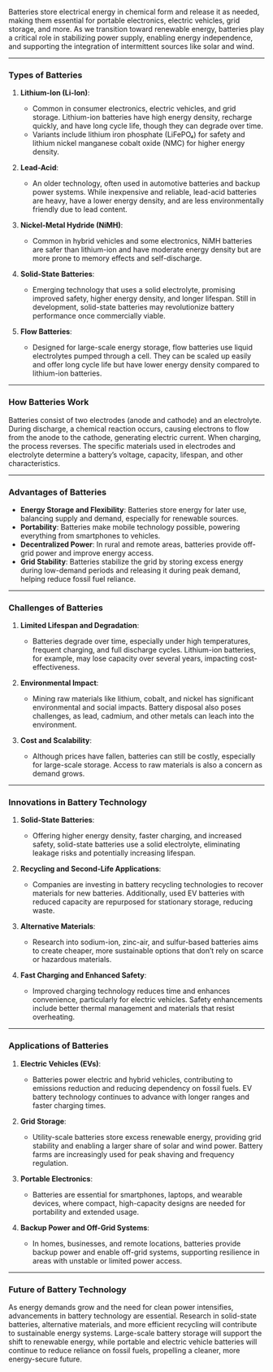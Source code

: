 Batteries store electrical energy in chemical form and release it as needed, making them essential for portable electronics, electric vehicles, grid storage, and more. As we transition toward renewable energy, batteries play a critical role in stabilizing power supply, enabling energy independence, and supporting the integration of intermittent sources like solar and wind.

---

### Types of Batteries

1. **Lithium-Ion (Li-Ion)**:
   - Common in consumer electronics, electric vehicles, and grid storage. Lithium-ion batteries have high energy density, recharge quickly, and have long cycle life, though they can degrade over time.
   - Variants include lithium iron phosphate (LiFePO₄) for safety and lithium nickel manganese cobalt oxide (NMC) for higher energy density.

2. **Lead-Acid**:
   - An older technology, often used in automotive batteries and backup power systems. While inexpensive and reliable, lead-acid batteries are heavy, have a lower energy density, and are less environmentally friendly due to lead content.

3. **Nickel-Metal Hydride (NiMH)**:
   - Common in hybrid vehicles and some electronics, NiMH batteries are safer than lithium-ion and have moderate energy density but are more prone to memory effects and self-discharge.

4. **Solid-State Batteries**:
   - Emerging technology that uses a solid electrolyte, promising improved safety, higher energy density, and longer lifespan. Still in development, solid-state batteries may revolutionize battery performance once commercially viable.

5. **Flow Batteries**:
   - Designed for large-scale energy storage, flow batteries use liquid electrolytes pumped through a cell. They can be scaled up easily and offer long cycle life but have lower energy density compared to lithium-ion batteries.

---

### How Batteries Work

Batteries consist of two electrodes (anode and cathode) and an electrolyte. During discharge, a chemical reaction occurs, causing electrons to flow from the anode to the cathode, generating electric current. When charging, the process reverses. The specific materials used in electrodes and electrolyte determine a battery’s voltage, capacity, lifespan, and other characteristics.

---

### Advantages of Batteries

- **Energy Storage and Flexibility**: Batteries store energy for later use, balancing supply and demand, especially for renewable sources.
- **Portability**: Batteries make mobile technology possible, powering everything from smartphones to vehicles.
- **Decentralized Power**: In rural and remote areas, batteries provide off-grid power and improve energy access.
- **Grid Stability**: Batteries stabilize the grid by storing excess energy during low-demand periods and releasing it during peak demand, helping reduce fossil fuel reliance.

---

### Challenges of Batteries

1. **Limited Lifespan and Degradation**:
   - Batteries degrade over time, especially under high temperatures, frequent charging, and full discharge cycles. Lithium-ion batteries, for example, may lose capacity over several years, impacting cost-effectiveness.

2. **Environmental Impact**:
   - Mining raw materials like lithium, cobalt, and nickel has significant environmental and social impacts. Battery disposal also poses challenges, as lead, cadmium, and other metals can leach into the environment.

3. **Cost and Scalability**:
   - Although prices have fallen, batteries can still be costly, especially for large-scale storage. Access to raw materials is also a concern as demand grows.

---

### Innovations in Battery Technology

1. **Solid-State Batteries**:
   - Offering higher energy density, faster charging, and increased safety, solid-state batteries use a solid electrolyte, eliminating leakage risks and potentially increasing lifespan.

2. **Recycling and Second-Life Applications**:
   - Companies are investing in battery recycling technologies to recover materials for new batteries. Additionally, used EV batteries with reduced capacity are repurposed for stationary storage, reducing waste.

3. **Alternative Materials**:
   - Research into sodium-ion, zinc-air, and sulfur-based batteries aims to create cheaper, more sustainable options that don’t rely on scarce or hazardous materials.

4. **Fast Charging and Enhanced Safety**:
   - Improved charging technology reduces time and enhances convenience, particularly for electric vehicles. Safety enhancements include better thermal management and materials that resist overheating.

---

### Applications of Batteries

1. **Electric Vehicles (EVs)**:
   - Batteries power electric and hybrid vehicles, contributing to emissions reduction and reducing dependency on fossil fuels. EV battery technology continues to advance with longer ranges and faster charging times.

2. **Grid Storage**:
   - Utility-scale batteries store excess renewable energy, providing grid stability and enabling a larger share of solar and wind power. Battery farms are increasingly used for peak shaving and frequency regulation.

3. **Portable Electronics**:
   - Batteries are essential for smartphones, laptops, and wearable devices, where compact, high-capacity designs are needed for portability and extended usage.

4. **Backup Power and Off-Grid Systems**:
   - In homes, businesses, and remote locations, batteries provide backup power and enable off-grid systems, supporting resilience in areas with unstable or limited power access.

---

### Future of Battery Technology

As energy demands grow and the need for clean power intensifies, advancements in battery technology are essential. Research in solid-state batteries, alternative materials, and more efficient recycling will contribute to sustainable energy systems. Large-scale battery storage will support the shift to renewable energy, while portable and electric vehicle batteries will continue to reduce reliance on fossil fuels, propelling a cleaner, more energy-secure future.